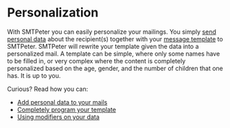 # Personalization

With SMTPeter you can easily personalize your mailings. You simply [send personal data](personalization-data)
about the recipient(s) together with your [message template](personalization-programming)
to SMTPeter. SMTPeter will rewrite your
template given the data into a personalized mail. A template can be
simple, where only some names have to be filled in, or very complex where
the content is completely personalized based on the age, gender, and the
number of children that one has. It is up to you.

Curious? Read how you can:

* [Add personal data to your mails](personalization-data)
* [Completely program your template](personalization-programming)
* [Using modifiers on your data](personalization-modifiers)
